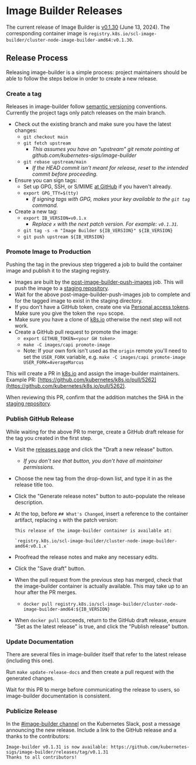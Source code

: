 # Image Builder Releases

The current release of Image Builder is [v0.1.30][] (June 13, 2024). The corresponding container image is `registry.k8s.io/scl-image-builder/cluster-node-image-builder-amd64:v0.1.30`.

## Release Process

Releasing image-builder is a simple process: project maintainers should be able to follow the steps below in order to create a new release.

### Create a tag

Releases in image-builder follow [semantic versioning][semver] conventions. Currently the project tags only patch releases on the main branch.

- Check out the existing branch and make sure you have the latest changes:
  - `git checkout main`
  - `git fetch upstream`
    - *This assumes you have an "upstream" git remote pointing at github.com/kubernetes-sigs/image-builder*
  - `git rebase upstream/main`
    - *If the HEAD commit isn't meant for release, reset to the intended commit before proceeding.*
- Ensure you can sign tags:
  - Set up GPG, SSH, or S/MIME [at GitHub](https://docs.github.com/authentication/managing-commit-signature-verification/about-commit-signature-verification) if you haven't already.
  - `export GPG_TTY=$(tty)`
    - *If signing tags with GPG, makes your key available to the `git tag` command.*
- Create a new tag:
  - `export IB_VERSION=v0.1.x`
    - *Replace `x` with the next patch version. For example: `v0.1.31`.*
  - `git tag -s -m "Image Builder ${IB_VERSION}" ${IB_VERSION}`
  - `git push upstream ${IB_VERSION}`

### Promote Image to Production

Pushing the tag in the previous step triggered a job to build the container image and publish it to the staging registry.

- Images are built by the [post-image-builder-push-images][] job. This will push the image to a [staging repository][].
- Wait for the above post-image-builder-push-images job to complete and for the tagged image to exist in the staging directory.
- If you don't have a GitHub token, create one via [Personal access tokens][]. Make sure you give the token the `repo` scope.
- Make sure you have a clone of [k8s.io](https://github.com/kubernetes/k8s.io) otherwise the next step will not work.
- Create a GitHub pull request to promote the image:
  - `export GITHUB_TOKEN=<your GH token>`
  - `make -C images/capi promote-image`
  - Note: If your own fork isn't used as the `origin` remote you'll need to set the `USER_FORK` variable, e.g. `make -C images/capi promote-image USER_FORK=AverageMarcus`

This will create a PR in [k8s.io](https://github.com/kubernetes/k8s.io) and assign the image-builder maintainers. Example PR: [https://github.com/kubernetes/k8s.io/pull/5262](https://github.com/kubernetes/k8s.io/pull/5262).

When reviewing this PR, confirm that the addition matches the SHA in the [staging repository][].

### Publish GitHub Release

While waiting for the above PR to merge, create a GitHub draft release for the tag you created in the first step.

- Visit the [releases page][] and click the "Draft a new release" button.
  - *If you don't see that button, you don't have all maintainer permissions.*
- Choose the new tag from the drop-down list, and type it in as the release title too.
- Click the "Generate release notes" button to auto-populate the release description.
- At the top, before `## What's Changed`, insert a reference to the container artifact, replacing `x` with the patch version:

    ```
    This release of the image-builder container is available at:

    `registry.k8s.io/scl-image-builder/cluster-node-image-builder-amd64:v0.1.x`
    ```
- Proofread the release notes and make any necessary edits.
- Click the "Save draft" button.
- When the pull request from the previous step has merged, check that the image-builder container is actually available. This may take up to an hour after the PR merges.
  - `docker pull registry.k8s.io/scl-image-builder/cluster-node-image-builder-amd64:${IB_VERSION}`
- When `docker pull` succeeds, return to the GitHub draft release, ensure "Set as the latest release" is true, and click the "Publish release" button.

### Update Documentation

There are several files in image-builder itself that refer to the latest release (including this one).

Run `make update-release-docs` and then create a pull request with the generated changes.

Wait for this PR to merge before communicating the release to users, so image-builder documentation is consistent.

### Publicize Release

In the [#image-builder channel][] on the Kubernetes Slack, post a message announcing the new release. Include a link to the GitHub release and a thanks to the contributors:

```
Image-builder v0.1.31 is now available: https://github.com/kubernetes-sigs/image-builder/releases/tag/v0.1.31
Thanks to all contributors!
```

[v0.1.30]: https://github.com/kubernetes-sigs/image-builder/releases/tag/v0.1.30
[#image-builder channel]: https://kubernetes.slack.com/archives/C01E0Q35A8J
[Personal access tokens]: https://github.com/settings/tokens
[post-image-builder-push-images]: https://testgrid.k8s.io/sig-cluster-lifecycle-image-pushes#post-image-builder-push-images
[releases page]: https://github.com/kubernetes-sigs/image-builder/releases
[semver]: https://semver.org/#semantic-versioning-200
[staging repository]: https://console.cloud.google.com/gcr/images/k8s-staging-scl-image-builder/GLOBAL/cluster-node-image-builder-amd64
